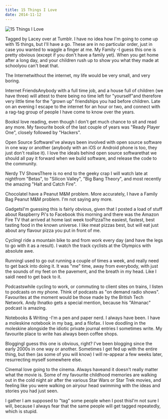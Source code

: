 ```yaml
---
title: 15 Things I Love
date: 2014-11-12
---
```


![15 Things I Love](https://source.unsplash.com/4v9Kk01mEbY/1600x900)

Tagged by Lacey over at Tumblr. I have no idea how I'm going to come up with 15 things, but I'll have a go. These are in no particular order, just in case you wanted to waggle a finger at me. My Family -I guess this one is pretty obvious (except if you don't have a family yet). When you get home after a long day, and your children rush up to show you what they made at schoolyou can't beat that.

The Internetwithout the internet, my life would be very small, and very boring.

Internet FriendsAnybody with a full time job, and a house full of children (we have three) will attest to there being no time left for "yourself"and therefore very little time for the "grown up" friendships you had before children. Late on an evening I escape to the internet for an hour or two, and connect with a rag-tag group of people I have come to know over the years.

BooksI love reading, even though I don't get much chance to sit and read any more. My favourite book of the last couple of years was "Ready Player One", closely followed by "Hackers".

Open Source SoftwareI've always been involved with open source software in one way or another (anybody with an iOS or Android phone is too, they just don't realise it). I love the ideals behind open source softwarethat we should all pay it forward when we build software, and release the code to the community.

Nerdy TV ShowsThere is no end to the geeky crap I will watch late at nightfrom "Betas", to "Silicon Valley", "Big Bang Theory", and most recently the amazing "Halt and Catch Fire".

ChocolateI have a Peanut M&M problem. More accurately, I have a Family Bag Peanut M&M problem. I'm not saying any more.

GadgetsI'm guessing this is fairly obvious, given that I posted a load of stuff about Raspberry Pi's to Facebook this morning and there was the Amazon Fire TV that arrived at home last week tooPizzaThe easiest, fastest, best tasting food in the known universe. I like meat pizzas best, but will eat just about any flavour pizza you put in front of me.

CyclingI ride a mountain bike to and from work every day (and have the legs to go with it as a result). I watch the track cyclists at the Olympics with absolute awe.

RunningI used to go out running a couple of times a week, and really need to get back into doing it. It was "me" time, away from everybody, with just the sounds of my feet on the pavement, and the breath in my head. Like I saidI need to get back to it.

Podcastswhile cycling to work, or commuting to client sites on trains, I listen to podcasts on my phone. Think of podcasts as "on demand radio shows". Favourites at the moment would be those made by the British Tech Network. Andy Ihnatko gets a special mention, because his "Almanac" podcast is amazing.

Notebooks & Writing -I'm a pen and paper nerd. I always have been. I have a moleskine notebook in my bag, and a filofax. I love doodling in the moleskine alongside the idiotic private journal entries I sometimes write. My favourite place to write has always been coffee shops.

BloggingI guess this one is obvious, right? I've been blogging since the early 2000s in one way or another. Sometimes I get fed up with the entire thing, but then (as some of you will know) I will re-appear a few weeks later, resurrecting myself somewhere else.

CinemaI love going to the cinema. Always haveand it doesn't really matter what the movie is. Some of my favourite childhood memories are walking out in the cold night air after the various Star Wars or Star Trek movies, and feeling like you were walking on airyour head swimming with the ideas and stories you had just seen.

I gather I am supposed to "tag" some people when I post thisI'm not sure I will, because I always fear that the same people will get tagged repeatedly, which is stupid.